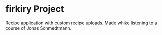 # firkiry Project

Recipe application with custom recipe uploads. Made whike listening to a course of Jonas Schmedtmann.
